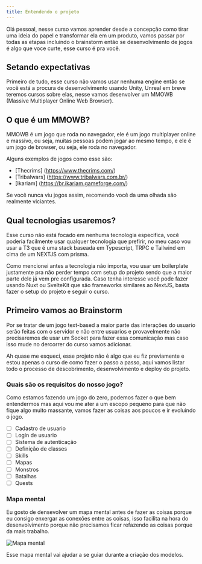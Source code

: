 ```yaml
---
title: Entendendo o projeto
---
```


Olá pessoal, nesse curso vamos aprender desde a concepção como tirar uma ideia do papel e transformar ela em um produto, vamos passar por todas as etapas incluindo o brainstorm então se desenvolvimento de jogos é algo que voce curte, esse curso é pra você.

## Setando expectativas

Primeiro de tudo, esse curso não vamos usar nenhuma engine então se você está a procura de desenvolvimento usando Unity, Unreal em breve teremos cursos sobre elas, nesse vamos desenvolver um MMOWB (Massive Multiplayer Online Web Browser).

## O que é um MMOWB?

MMOWB é um jogo que roda no navegador, ele é um jogo multiplayer online e massivo, ou seja, muitas pessoas podem jogar ao mesmo tempo, e ele é um jogo de browser, ou seja, ele roda no navegador.

Alguns exemplos de jogos como esse são:
- [Thecrims] (https://www.thecrims.com/)
- [Tribalwars] (https://www.tribalwars.com.br/)
- [Ikariam] (https://br.ikariam.gameforge.com/)

Se você nunca viu jogos assim, recomendo você da uma olhada são realmente viciantes.

## Qual tecnologias usaremos?

Esse curso não está focado em nenhuma tecnologia especifica, você poderia facilmente usar qualquer tecnologia que prefirir, no meu caso vou usar a T3 que é uma stack baseada em Typescript, TRPC e Tailwind em cima de um NEXTJS com prisma.

Como mencionei antes a tecnologia não importa, vou usar um boilerplate justamente pra não perder tempo com setup do projeto sendo que a maior parte dele já vem pre configurada. Caso tenha interesse você pode fazer usando Nuxt ou SvelteKit que são frameworks similares ao NextJS, basta fazer o setup do projeto e seguir o curso.

## Primeiro vamos ao Brainstorm

Por se tratar de um jogo text-based a maior parte das interações do usuario serão feitas com o servidor e não entre usuarios e provavelmente não precisaremos de usar um Socket para fazer essa comunicação mas caso isso mude no dercorrer do curso vamos adicionar.

Ah quase me esqueci, esse projeto não é algo que eu fiz previamente e estou apenas o curso de como fazer o passo a passo, aqui vamos listar todo o processo de descobrimento, desenvolvimento e deploy do projeto.

### Quais são os requisitos do nosso jogo?

Como estamos fazendo um jogo do zero, podemos fazer o que bem entendermos mas aqui vou me ater a um escopo pequeno para que não fique algo muito massante, vamos fazer as coisas aos poucos e ir evoluindo o jogo.

- [ ] Cadastro de usuario
- [ ] Login de usuario
- [ ] Sistema de autenticação
- [ ] Definição de classes
- [ ] Skills
- [ ] Mapas
- [ ] Monstros
- [ ] Batalhas
- [ ] Quests

### Mapa mental

Eu gosto de densevolver um mapa mental antes de fazer as coisas porque eu consigo enxergar as conexões entre as coisas, isso facilita na hora do desenvolvimento porque não precisamos ficar refazendo as coisas porque da mais trabalho.

![Mapa mental](https://menthor-content.s3.sa-east-1.amazonaws.com/579f9ebc-8682-49c9-8f36-a1156b39f420)

Esse mapa mental vai ajudar a se guiar durante a criação dos modelos.